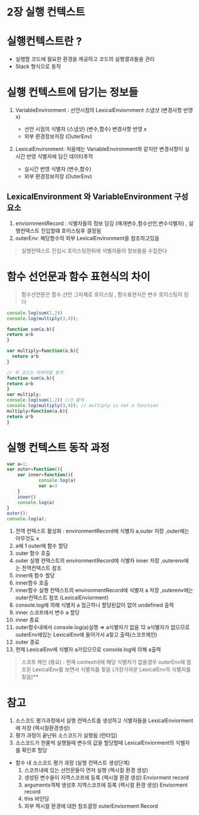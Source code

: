 # 2장 실행 컨텍스트

# 실행컨텍스트란 ? 
- 실행할 코드에 필요한 환경을 제공하고 코드의 실행결과들을 관리
- Stack 형식으로 동작 

# 실행 컨텍스트에 담기는 정보들
1. VariableEnvironment : 선언시점의 LexicalEnviornment 스냅샷 (변경사항 반영 x)
   - 선언 시점의 식별자 (스냅샷) (변수,함수) 변경사항 반영 x
   - 외부 환경정보저장 (OuterEnv)

2. LexicalEnvironment: 처음에는 VariableEnvironment와 같지만 변경사항이 실시간 반영 식별자에 담긴 데이터추적 
   - 실시간 반영 식별자 (변수,함수)
   - 외부 환경정보저장 (OuterEnv) 

## LexicalEnvironment 와 VariableEnvironment 구성요소
1. enviornmentRecord : 식별자들의 정보 담김 (매개변수,함수선언,변수식별자) , 실행컨텍스트 진입할떄 호이스팅후 결정됨
2. outerEnv: 해당함수의 외부 LexicalEnvironment을 참조하고있음 

> 실행컨텍스트 진입시 호이스팅한뒤에 식별자들의 정보들을 수집한다

# 함수 선언문과 함수 표현식의 차이
> 함수선언문은 함수 선언 그자체로 호이스팅 , 함수표현식은 변수 호이스팅이 된다

~~~js
console.log(sum(1,2))
console.log(multiply(3,4));

function sum(a,b){
return a+b
}

var multiply=function(a,b){
  return a*b
}

// 위 코드는 아래처럼 동작 
function sum(a,b){
return a+b
}
var multiply;
console.log(sum(1,2)) //3 출력
console.log(multiply(3,4)); // multiply is not a function
multiply=function(a,b){
return a*b
}
~~~

# 실행 컨텍스트 동작 과정
~~~js
var a=1;
var outer=function(){
	var inner=function(){
			console.log(a)
			var a=3
	}
	inner()
	console.log(a)
}
outer();
console.log(a);
~~~
1. 전역 컨텍스트 활성화 : environmentRecord에 식별자 a,outer 저장 ,outer에는 아무것도 x 
2. a에 1 outer에 함수 할당
3. outer 함수 호출
4. outer 실행 컨텍스트의 environmentRecord에 식별자 inner 저장 ,outerenv에는 전역컨텍스트 참조
5. inner에 함수 할당 
6. inner함수 호출
7. inner함수 실행 컨텍스트의 environmentRecord에 식별자 a 저장 ,outerenv에는 outer컨텍스트 참조 (LexicalEnviorment)
8. console.log에 의해 식별자 a 접근하나 할당된값이 없어 undefined 출력
9. inner 스코프에서 변수 a 할당
10. inner 종료
11. outer함수내에서 console.log(a)실행 ⇒ a식별자가 없음
12  a식별자가 없으므로 outerEnv에있는 LexicalEnv에 들어가서 a찾고 출력(스코프체인)
13. outer 종료
14. 현제 LexicalEnv에 식별자 a가있으므로 console.log에 의해 a출력

> 스코프 체인 (중요) : 현재 context내에 해당 식별자가 없을경우 outerEnv에 참조된 LexicalEnv를 보면서 식별자를 찾음 (가장가까운 LexicalEnv의 식별자를 찾음)**

# 참고
1. 소스코드 평가과정에서 실행 컨텍스트를 생성하고 식별자들을 LexicalEnviorment에 저장 (렉시컬환경생성)
2. 평가 과정이 끝난뒤 소스코드가 실행됨 (런타임)
3. 소스코드가 한줄씩 실행될때 변수의 값을 할당할때 LexicalEnviorment의 식별자를 확인후 할당

- 함수 내 소스코드 평가 과정 (실행 컨텍스트 생성단계)
  1. 스코프내에 있는 선언문들이 먼저 실행 (렉시컬 환경 생성)
  2. 생성된 변수들이 지역스코프에 등록 (렉시컬 환경 생성) Enviorment record
  3. arguments객체 생성후 지역스코프에 등록  (렉시컬 환경 생성)  Enviorment record
  4. this 바인딩
  5. 외부 렉시컬 환경에 대한 참조결정 outerEnviorment Record
  

